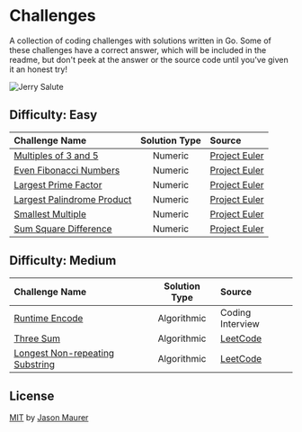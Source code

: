 # Challenges

A collection of coding challenges with solutions written in Go. Some of these challenges have a correct answer, which will be included in the readme, but don't peek at the answer or the source code until you've given it an honest try!

![Jerry Salute](http://i.giphy.com/pCDPxNX3j3XJS.gif)

## Difficulty: Easy

| Challenge Name | Solution Type | Source |
| :------------- | :-----------: | :----- |
| [Multiples of 3 and 5](multiples-of-3-and-5) | Numeric | [Project Euler](https://projecteuler.net) |
| [Even Fibonacci Numbers](even-fibonacci-numbers) | Numeric | [Project Euler](https://projecteuler.net) |
| [Largest Prime Factor](largest-prime-factor) | Numeric | [Project Euler](https://projecteuler.net) |
| [Largest Palindrome Product](largest-palindrome-product) | Numeric | [Project Euler](https://projecteuler.net) |
| [Smallest Multiple](smallest-multiple) | Numeric | [Project Euler](https://projecteuler.net) |
| [Sum Square Difference](sum-square-difference) | Numeric | [Project Euler](https://projecteuler.net) |

## Difficulty: Medium

| Challenge Name | Solution Type | Source |
| :------------- | :-----------: | :----- |
| [Runtime Encode](runtime-encode) | Algorithmic | Coding Interview |
| [Three Sum](three-sum) | Algorithmic | [LeetCode](https://leetcode.com) |
| [Longest Non-repeating Substring](longest-nonrepeating-substring) | Algorithmic | [LeetCode](https://leetcode.com) |

## License

[MIT](license) by [Jason Maurer](https://maur.co)
